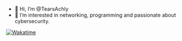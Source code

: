 - 👋 Hi, I’m @TearsAchly
- 👀 I’m interested in networking, programming and passionate about cybersecurity.

<!-- 
- 🌱 I'm currently studying, which I have included in the Certifications and Courses section.
- 📫 How to reach me ...
- 😄 Pronouns: ...
- ⚡ Fun fact: ...

TearsAchly/TearsAchly is a ✨ special ✨ repository because its `README.md` (this file) appears on your GitHub profile.
You can click the Preview link to take a look at your changes.
--->

[![Wakatime](https://wakatime.com/share/@TearsAchly/58a36ced-7d17-4f75-8daf-9a95712031ea.png)](https://wakatime.com)

